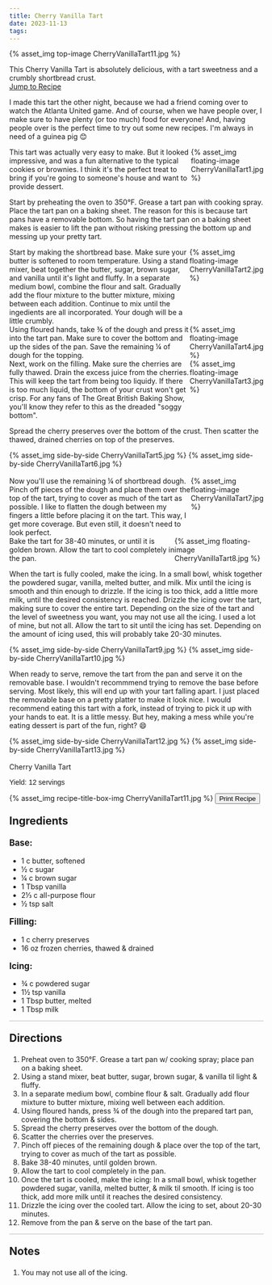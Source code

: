 ```yaml
---
title: Cherry Vanilla Tart
date: 2023-11-13
tags:
---
```

{% asset_img top-image CherryVanillaTart11.jpg %}
<div class="post-body">
This Cherry Vanilla Tart is absolutely delicious, with a tart sweetness and a crumbly shortbread crust. 

<br>
<!--more-->

<a class="jump-to-recipe-btn" href="#recipejump"> 
    Jump to Recipe
</a>

I made this tart the other night, because we had a friend coming over to watch the Atlanta United game. And of course, when we have people over, I make sure to have plenty (or too much) food for everyone! And, having people over is the perfect time to try out some new recipes. I'm always in need of a guinea pig 😊 

<div style="display:flex;">
This tart was actually very easy to make. But it looked impressive, and was a fun alternative to the typical cookies or brownies. I think it's the perfect treat to bring if you're going to someone's house and want to provide dessert. 
<div>
    {% asset_img floating-image CherryVanillaTart1.jpg %}
</div>
</div>

Start by preheating the oven to 350°F. Grease a tart pan with cooking spray. Place the tart pan on a baking sheet. The reason for this is because tart pans have a removable bottom. So having the tart pan on a baking sheet makes is easier to lift the pan without risking pressing the bottom up and messing up your pretty tart. 

<div style="display:flex;">
Start by making the shortbread base. Make sure your butter is softened to room temperature. Using a stand mixer, beat together the butter, sugar, brown sugar, and vanilla until it's light and fluffy. 
In a separate medium bowl, combine the flour and salt. Gradually add the flour mixture to the butter mixture, mixing between each addition. Continue to mix until the ingedients are all incorporated. Your dough will be a little crumbly. 
<div>
    {% asset_img floating-image CherryVanillaTart2.jpg %}
</div>
</div>

<div style="display:flex;">
Using floured hands, take ¾ of the dough and press it into the tart pan. Make sure to cover the bottom and up the sides of the pan. Save the remaining ¼ of dough for the topping. 
<div>
    {% asset_img floating-image CherryVanillaTart4.jpg %}
</div>
</div>

<div style="display:flex;">
Next, work on the filling. Make sure the cherries are fully thawed. Drain the excess juice from the cherries. This will keep the tart from being too liquidy. If there is too much liquid, the bottom of your crust won't get crisp. For any fans of The Great British Baking Show, you'll know they refer to this as the dreaded "soggy bottom". 
<div>
    {% asset_img floating-image CherryVanillaTart3.jpg %}
</div>
</div>

Spread the cherry preserves over the bottom of the crust. Then scatter the thawed, drained cherries on top of the preserves. 
<div style="display:flex;">
    {% asset_img side-by-side CherryVanillaTart5.jpg %}
    {% asset_img side-by-side CherryVanillaTart6.jpg %}
</div>

<br>
<div style="display:flex;">
Now you'll use the remaining ¼ of shortbread dough. Pinch off pieces of the dough and place them over the top of the tart, trying to cover as much of the tart as possible. I like to flatten the dough between my fingers a little before placing it on the tart. This way, I get more coverage. But even still, it doesn't need to look perfect. 
<div>
    {% asset_img floating-image CherryVanillaTart7.jpg %}
</div>
</div>

<div style="display:flex;">
Bake the tart for 38-40 minutes, or until it is golden brown. Allow the tart to cool completely in the pan. 
<div>
    {% asset_img floating-image CherryVanillaTart8.jpg %}
</div>
</div>

When the tart is fully cooled, make the icing. In a small bowl, whisk together the powdered sugar, vanilla, melted butter, and milk. Mix until the icing is smooth and thin enough to drizzle. If the icing is too thick, add a little more milk, until the desired consistency is reached. 
Drizzle the icing over the tart, making sure to cover the entire tart. Depending on the size of the tart and the level of sweetness you want, you may not use all the icing. I used a lot of mine, but not all. Allow the tart to sit until the icing has set. Depending on the amount of icing used, this will probably take 20-30 minutes. 
<div style="display:flex;">
    {% asset_img side-by-side CherryVanillaTart9.jpg %}
    {% asset_img side-by-side CherryVanillaTart10.jpg %}
</div>

When ready to serve, remove the tart from the pan and serve it on the removable base. I wouldn't recommmend trying to remove the base before serving. Most likely, this will end up with your tart falling apart. I just placed the removable base on a pretty platter to make it look nice. 
I would recommend eating this tart with a fork, instead of trying to pick it up with your hands to eat. It is a little messy. But hey, making a mess while you're eating dessert is part of the fun, right? 😄
<div style="display:flex;">
    {% asset_img side-by-side CherryVanillaTart12.jpg %}
    {% asset_img side-by-side CherryVanillaTart13.jpg %}
</div>

<br>
</div>

<div id="recipejump"></div>
<div id="recipe">
    <div class="recipe-box">
        <div class="recipe-title-box">
            <div>
                <div class="recipe-title-box-title">
                    <div class="recipe-title-box-header">Cherry Vanilla Tart</div>
                </div>
                <p class="recipe-title-box-title" style="font-family: Arial;">Yield: 12 servings</p>
            </div>
            {% asset_img recipe-title-box-img CherryVanillaTart11.jpg %}
            <button class="print-recipe"
                    type="button"
                    onclick="printDIV('recipe')" >
                Print Recipe
            </button>
        </div>
        <p style="font-size:150%;"><b>Ingredients</b></p>
        <p style="font-size:120%;"><b>Base:</b></p>
        <ul class="post-body">
                <li>1 c butter, softened</li>
                <li>½ c sugar</li>
                <li>¼ c brown sugar</li>
                <li>1 Tbsp vanilla</li>
                <li>2⅓ c all-purpose flour</li>
                <li>½ tsp salt</li>
        </ul>
        <p style="font-size:120%;"><b>Filling:</b></p>
        <ul class="post-body">
                <li>1 c cherry preserves</li>
                <li>16 oz frozen cherries, thawed & drained</li>
        </ul>
        <p style="font-size:120%;"><b>Icing:</b></p>
        <ul class="post-body">
                <li>¾ c powdered sugar</li>
                <li>1½ tsp vanilla</li>
                <li>1 Tbsp butter, melted</li>
                <li>1 Tbsp milk</li>
        </ul>
        <hr style="height:1px;background-color:rgb(189, 189, 189) ">
        <p style="font-size:150%;"><b>Directions</b></p>
        <ol class="post-body">
            <li>Preheat oven to 350°F. Grease a tart pan w/ cooking spray; place pan on a baking sheet.</li>
            <li>Using a stand mixer, beat butter, sugar, brown sugar, & vanilla til light & fluffy.</li>
            <li>In a separate medium bowl, combine flour & salt. Gradually add flour mixture to butter mixture, mixing well between each addition.</li>
            <li>Using floured hands, press ¾ of the dough into the prepared tart pan, covering the bottom & sides.</li>
            <li>Spread the cherry preserves over the bottom of the dough.</li>
            <li>Scatter the cherries over the preserves.</li>
            <li>Pinch off pieces of the remaining dough & place over the top of the tart, trying to cover as much of the tart as possible.</li>
            <li>Bake 38-40 minutes, until golden brown.</li>
            <li>Allow the tart to cool completely in the pan.</li>
            <li>Once the tart is cooled, make the icing: In a small bowl, whisk together powdered sugar, vanilla, melted butter, & milk til smooth. If icing is too thick, add more milk until it reaches the desired consistency.</li>
            <li>Drizzle the icing over the cooled tart. Allow the icing to set, about 20-30 minutes.</li>
            <li>Remove from the pan & serve on the base of the tart pan.</li>
        </ol> 
        <hr style="height:1px;background-color:rgb(189, 189, 189) ">
        <p style="font-size:150%;"><b>Notes</b></p>
        <ol class="post-body">
            <li>You may not use all of the icing.</li>
        </ol>
    </div>
</div>

<br>
